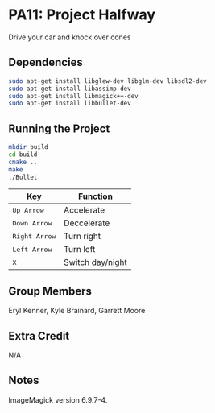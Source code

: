 # PA11: Project Halfway

Drive your car and knock over cones

## Dependencies

```bash
sudo apt-get install libglew-dev libglm-dev libsdl2-dev
sudo apt-get install libassimp-dev
sudo apt-get install libmagick++-dev
sudo apt-get install libbullet-dev
```

## Running the Project

```bash
mkdir build
cd build
cmake ..
make
./Bullet
```

Key | Function
------------ | -------------
<kbd>Up Arrow</kbd> | Accelerate
<kbd>Down Arrow</kbd> | Deccelerate
<kbd>Right Arrow</kbd> | Turn right
<kbd>Left Arrow</kbd> | Turn left
<kbd>X</kbd> | Switch day/night


## Group Members

Eryl Kenner, Kyle Brainard, Garrett Moore

## Extra Credit

N/A


## Notes

ImageMagick version 6.9.7-4.
